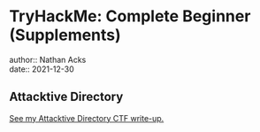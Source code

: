 # TryHackMe: Complete Beginner (Supplements)

author:: Nathan Acks  
date:: 2021-12-30

## Attacktive Directory

[See my Attacktive Directory CTF write-up.](../notes/tryhackme-attacktive-directory.md)
